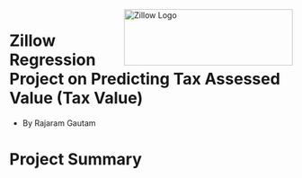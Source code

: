 
<img src="Images/zillow_logo.png" alt="Zillow Logo" title="Zillow Logo" width="300" height="100" align="right"/>



# Zillow Regression Project on Predicting Tax Assessed Value (Tax Value)

- By Rajaram Gautam

# Project Summary